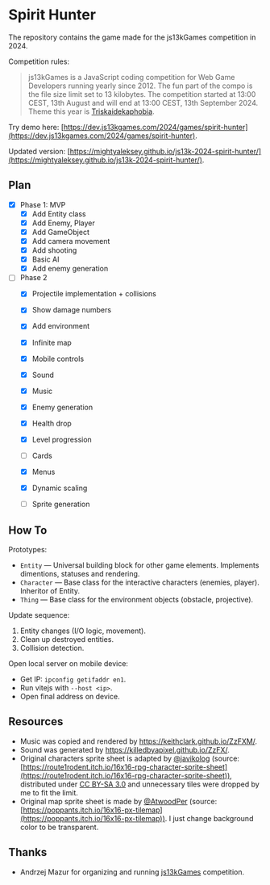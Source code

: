 # Spirit Hunter

The repository contains the game made for the js13kGames competition in 2024.

Competition rules:
> js13kGames is a JavaScript coding competition for Web Game Developers running yearly since 2012. The fun part of the compo is the file size limit set to 13 kilobytes. The competition started at 13:00 CEST, 13th August and will end at 13:00 CEST, 13th September 2024. Theme this year is [Triskaidekaphobia](https://medium.com/js13kgames/js13kgames-2024-start-and-theme-announcement-5d734f77da68).

Try demo here: [https://dev.js13kgames.com/2024/games/spirit-hunter](https://dev.js13kgames.com/2024/games/spirit-hunter).

Updated version: [https://mightyaleksey.github.io/js13k-2024-spirit-hunter/](https://mightyaleksey.github.io/js13k-2024-spirit-hunter/).


## Plan
- [x] Phase 1: MVP
  - [x] Add Entity class
  - [x] Add Enemy, Player
  - [x] Add GameObject
  - [x] Add camera movement
  - [x] Add shooting
  - [x] Basic AI
  - [x] Add enemy generation
- [ ] Phase 2
  - [x] Projectile implementation + collisions
  - [x] Show damage numbers
  - [x] Add environment
  - [x] Infinite map
  - [x] Mobile controls
  - [x] Sound
  - [x] Music
  - [x] Enemy generation
  - [x] Health drop
  - [x] Level progression
  - [ ] Cards
  - [x] Menus
  - [x] Dynamic scaling
  - [ ] Sprite generation


## How To

Prototypes:
- `Entity` — Universal building block for other game elements. Implements dimentions, statuses and rendering.
- `Character` — Base class for the interactive characters (enemies, player). Inheritor of Entity.
- `Thing` — Base class for the environment objects (obstacle, projective).

Update sequence:
1. Entity changes (I/O logic, movement).
2. Clean up destroyed entities.
3. Collision detection.

Open local server on mobile device:
- Get IP: `ipconfig getifaddr en1`.
- Run vitejs with `--host <ip>`.
- Open final address on device.


## Resources

- Music was copied and rendered by https://keithclark.github.io/ZzFXM/.
- Sound was generated by https://killedbyapixel.github.io/ZzFX/.
- Original characters sprite sheet is adapted by [@javikolog](https://itch.io/profile/route1rodent) (source: [https://route1rodent.itch.io/16x16-rpg-character-sprite-sheet](https://route1rodent.itch.io/16x16-rpg-character-sprite-sheet)), distributed under [CC BY-SA 3.0](https://creativecommons.org/licenses/by-sa/3.0/) and unnecessary tiles were dropped by me to fit the limit.
- Original map sprite sheet is made by [@AtwoodPer](https://x.com/AtwoodPer) (source: [https://poppants.itch.io/16x16-px-tilemap](https://poppants.itch.io/16x16-px-tilemap)). I just change background color to be transparent.


## Thanks

- Andrzej Mazur for organizing and running [js13kGames](https://js13kgames.com) competition.
